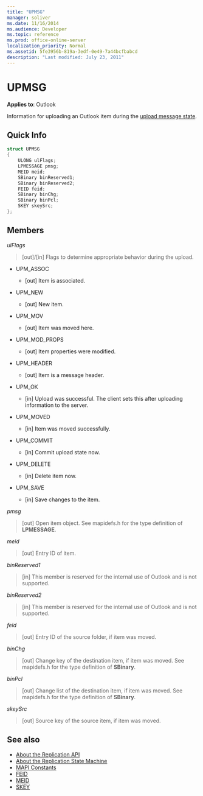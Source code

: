 ```yaml
---
title: "UPMSG"
manager: soliver
ms.date: 11/16/2014
ms.audience: Developer
ms.topic: reference
ms.prod: office-online-server
localization_priority: Normal
ms.assetid: 5fe3956b-819a-3edf-0e49-7a44bcfbabcd
description: "Last modified: July 23, 2011"
---
```


# UPMSG

**Applies to**: Outlook 
  
Information for uploading an Outlook item during the [upload message state](upload-message-state.md).
  
## Quick Info

```cpp
struct UPMSG 
{ 
    ULONG ulFlags; 
    LPMESSAGE pmsg; 
    MEID meid; 
    SBinary binReserved1; 
    SBinary binReserved2; 
    FEID feid; 
    SBinary binChg; 
    SBinary binPcl; 
    SKEY skeySrc; 
};
```

## Members

 _ulFlags_
  
> [out]/[in] Flags to determine appropriate behavior during the upload. 
    
  - UPM_ASSOC
    
    - [out] Item is associated.
    
  - UPM_NEW
    
    - [out] New item. 
    
  - UPM_MOV
    
    - [out] Item was moved here.
    
  - UPM_MOD_PROPS
    
    - [out] Item properties were modified.
    
  - UPM_HEADER
    
    - [out] Item is a message header.
    
  - UPM_OK
    
    - [in] Upload was successful. The client sets this after uploading information to the server.
    
  - UPM_MOVED
    
    - [in] Item was moved successfully.
    
  - UPM_COMMIT
    
    - [in] Commit upload state now.
    
  - UPM_DELETE
    
    - [in] Delete item now.
    
  - UPM_SAVE
    
    - [in] Save changes to the item.
    
_pmsg_
  
> [out] Open item object. See mapidefs.h for the type definition of **LPMESSAGE**. 
    
_meid_
  
> [out] Entry ID of item.
    
_binReserved1_
  
> [in] This member is reserved for the internal use of Outlook and is not supported. 
    
_binReserved2_
  
> [in] This member is reserved for the internal use of Outlook and is not supported. 
    
_feid_
  
> [out] Entry ID of the source folder, if item was moved.
    
_binChg_
  
> [out] Change key of the destination item, if item was moved. See mapidefs.h for the type definition of **SBinary**. 
    
_binPcl_
  
> [out] Change list of the destination item, if item was moved. See mapidefs.h for the type definition of **SBinary**. 
    
_skeySrc_
  
> [out] Source key of the source item, if item was moved.
    
## See also

- [About the Replication API](about-the-replication-api.md)
- [About the Replication State Machine](about-the-replication-state-machine.md)
- [MAPI Constants](mapi-constants.md)
- [FEID](feid.md)
- [MEID](meid.md)
- [SKEY](skey.md)

